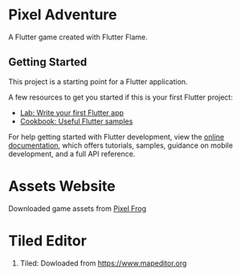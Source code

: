 # Pixel Adventure

A Flutter game created with Flutter Flame.

## Getting Started

This project is a starting point for a Flutter application.

A few resources to get you started if this is your first Flutter project:

- [Lab: Write your first Flutter app](https://docs.flutter.dev/get-started/codelab)
- [Cookbook: Useful Flutter samples](https://docs.flutter.dev/cookbook)

For help getting started with Flutter development, view the
[online documentation](https://docs.flutter.dev/), which offers tutorials,
samples, guidance on mobile development, and a full API reference.


# Assets Website 

Downloaded game assets from [Pixel Frog](https://pixelfrog-assets.itch.io/pixel-adventure-1)

# Tiled Editor
1. Tiled: Dowloaded from https://www.mapeditor.org 